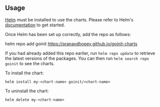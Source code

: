 ## Usage

[Helm](https://helm.sh) must be installed to use the charts.  Please refer to
Helm's [documentation](https://helm.sh/docs) to get started.

Once Helm has been set up correctly, add the repo as follows:

  helm repo add goinit https://pranavdhopey.github.io/goinit-charts

If you had already added this repo earlier, run `helm repo update` to retrieve
the latest versions of the packages.  You can then run `helm search repo
goinit` to see the charts.

To install the <chart-name> chart:

    helm install my-<chart-name> goinit/<chart-name>

To uninstall the chart:

    helm delete my-<chart-name>
